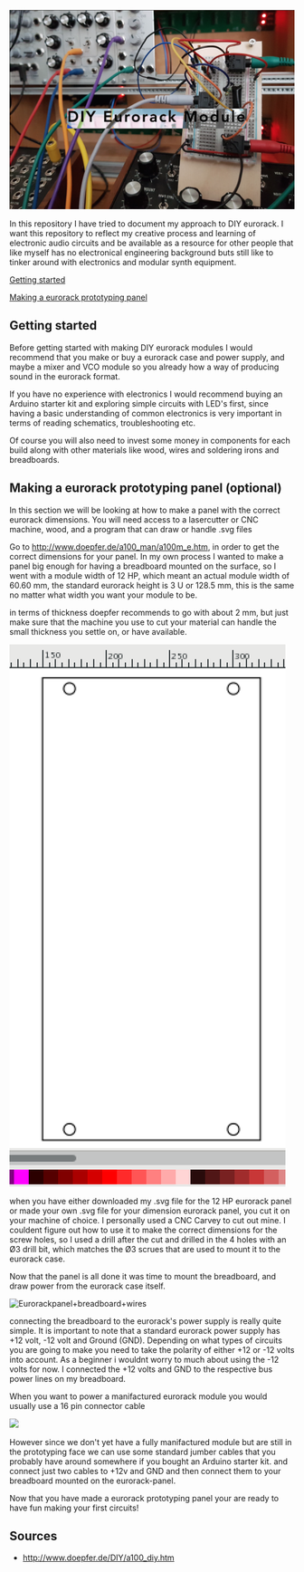 

![DIYEurorackModule](./media/DIYEurorackModule.png)

In this repository I have tried to document my approach to DIY eurorack. I want this repository to reflect my creative process and learning of electronic audio circuits and be available as a resource for other people that like myself has no electronical engineering background buts still like to tinker around with electronics and modular synth equipment.

[Getting started](https://github.com/L4COUR/DIY_Eurorack/blob/master/Readme.md#getting-started)

[Making a eurorack prototyping panel](https://github.com/L4COUR/DIY_Eurorack/blob/master/Readme.md#making-a-eurorack-prototyping-panel-optional)




## Getting started

Before getting started with making DIY eurorack modules I would recommend that you make or buy a eurorack case and power supply, and maybe a mixer and VCO module so you already how a way of producing sound in the eurorack format.

If you have no experience with electronics I would recommend buying an Arduino starter kit and exploring simple circuits with LED's first, since having a basic understanding of common electronics is very important in terms of reading schematics, troubleshooting etc.

Of course you will also need to invest some money in components for each build along with other materials like wood, wires and soldering irons and breadboards.

## Making a eurorack prototyping panel (optional)

In this section we will be looking at how to make a panel with the correct eurorack dimensions. You will need access to a lasercutter or CNC machine, wood, and a program that can draw or handle .svg files

Go to http://www.doepfer.de/a100_man/a100m_e.htm, in order to get the correct dimensions for your panel. In my own process I wanted to make a panel big enough for having a breadboard mounted on the surface, so I went with a module width of 12 HP, which meant an actual module width of 60.60 mm, the standard eurorack height is 3 U or 128.5 mm, this is the same no matter what width you want your module to be.

in terms of thickness doepfer recommends to go with about 2 mm, but just make sure that the machine you use to cut your material can handle the small thickness you settle on, or have available.

![12HP svgfile](./media/12HPsvgfile.png)

when you have either downloaded my .svg file for the 12 HP eurorack panel or made your own .svg file for your dimension eurorack panel, you cut it on your machine of choice. I personally used a CNC Carvey to cut out mine. I couldent figure out how to use it to make the correct dimensions for the screw holes, so I used a drill after the cut and drilled in the 4 holes with an Ø3 drill bit, which matches the Ø3 scrues that are used to mount it to the eurorack case.

Now that the panel is all done it was time to mount the breadboard, and draw power from the eurorack case itself. 

![Eurorackpanel+breadboard+wires]()

connecting the breadboard to the eurorack's power supply is really quite simple. It is important to note that a standard eurorack power supply has +12 volt, -12 volt and Ground (GND). Depending on what types of circuits you are going to make you need to take the polarity of either +12 or -12 volts into account. As a beginner i wouldnt worry to much about using the -12 volts for now. I connected the +12 volts and GND to the respective bus power lines on my breadboard.

When you want to power a manifactured eurorack module you would usually use a 16 pin connector cable

![](https://i.pinimg.com/originals/d9/8f/04/d98f045c359c3c6368417680067f035d.png)

However since we don't yet have a fully manifactured module but are still in the prototyping face we can use some standard jumber cables that you probably have around somewhere if you bought an Arduino starter kit. and connect just two cables to +12v and GND and then connect them to your breadboard mounted on the eurorack-panel.

Now that you have made a eurorack prototyping panel your are ready to have fun making your first circuits!

## Sources

- http://www.doepfer.de/DIY/a100_diy.htm
